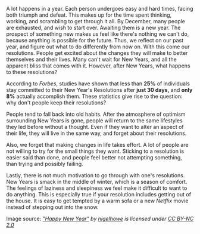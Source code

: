 

A lot happens in a year. Each person undergoes easy and hard times,
facing both triumph and defeat. This makes up for the time spent
thinking, working, and scrambling to get through it all. By December,
many people are exhausted, and wish to start over. Awaiting them is a
new year. The prospect of something new makes us feel like there's
nothing we can't do, because anything is possible for the future. Thus,
we reflect on our past year, and figure out what to do differently from
now on. With this come our resolutions. People get excited about the
changes they will make to better themselves and their lives. Many can't
wait for New Years, and all the apparent bliss that comes with it.
However, after New Years, what happens to these resolutions?

According to *Forbes*, studies have shown that less than **25%** of
individuals stay committed to their New Year\'s Resolutions after **just
30 days,** and **only 8%** actually accomplish them. These statistics
give rise to the question: why don't people keep their resolutions?

People tend to fall back into old habits. After the atmosphere of
optimism surrounding New Years is gone, people will return to the same
lifestyles they led before without a thought. Even if they want to alter
an aspect of their life, they will live in the same way, and forget
about their resolutions.

Also, we forget that making changes in life takes effort. A lot of
people are not willing to try for the small things they want. Sticking
to a resolution is easier said than done, and people feel better not
attempting something, than trying and possibly failing.

Lastly, there is not much motivation to go through with one's
resolutions. New Years is smack in the middle of winter, which is a
season of comfort. The feelings of laziness and sleepiness we feel make
it difficult to want to do anything. This is especially true if your
resolution includes getting out of the house. It is easy to get tempted
by a warm sofa or a new *Netflix* movie instead of stepping out into the
snow.

Image source: *[\"Happy New
Year\"](https://www.flickr.com/photos/40939157@N03/31609901167) by
[nigelhowe](https://www.flickr.com/photos/40939157@N03) is licensed
under [CC BY-NC 2.0
](https://creativecommons.org/licenses/by-nc/2.0/?ref=ccsearch&atype=rich)*
